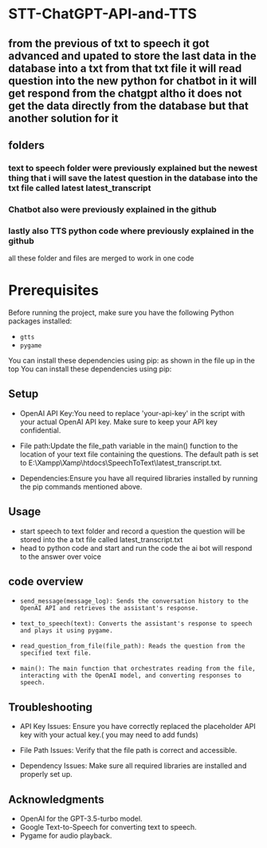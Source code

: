 # STT-ChatGPT-API-and-TTS


## from the previous of txt to speech it got advanced and upated to store the last data in the database into a txt from that txt file it will read question into the new python for chatbot in it will get respond from the chatgpt altho it does not get the data directly from the database but that another solution for it 


## folders
### text to speech folder were previously explained but the newest thing that i will save the latest question in the database into the txt file called latest latest_transcript
### Chatbot also were previously explained in the github 
### lastly also TTS python code where previously explained in the github 
all these folder and files are merged to work in one code 



# Prerequisites

Before running the project, make sure you have the following Python packages installed:

- `gtts`
- `pygame`

You can install these dependencies using pip: as shown in the file up in the top 
You can install these dependencies using pip:

## Setup
- OpenAI API Key:You need to replace 'your-api-key' in the script with your actual OpenAI API key. Make sure to keep your API key confidential.

- File path:Update the file_path variable in the main() function to the location of your text file containing the questions. The default path is set to E:\\Xampp\\Xamp\\htdocs\\SpeechToText\\latest_transcript.txt.

- Dependencies:Ensure you have all required libraries installed by running the pip commands mentioned above.

## Usage
- start speech to text folder and record a question the question will be stored into the a txt file called latest_transcript.txt
- head to python code and start and run the code the ai bot will respond to the answer over voice 


## code overview 
- `send_message(message_log): Sends the conversation history to the OpenAI API and retrieves the assistant's response.`

- `text_to_speech(text): Converts the assistant's response to speech and plays it using pygame.`

- `read_question_from_file(file_path): Reads the question from the specified text file.`

- `main(): The main function that orchestrates reading from the file, interacting with the OpenAI model, and converting responses to speech.`

## Troubleshooting

- API Key Issues: Ensure you have correctly replaced the placeholder API key with your actual key.( you may need to add funds) 

- File Path Issues: Verify that the file path is correct and accessible.

- Dependency Issues: Make sure all required libraries are installed and properly set up.


## Acknowledgments

- OpenAI for the GPT-3.5-turbo model.
- Google Text-to-Speech for converting text to speech.
- Pygame for audio playback.


